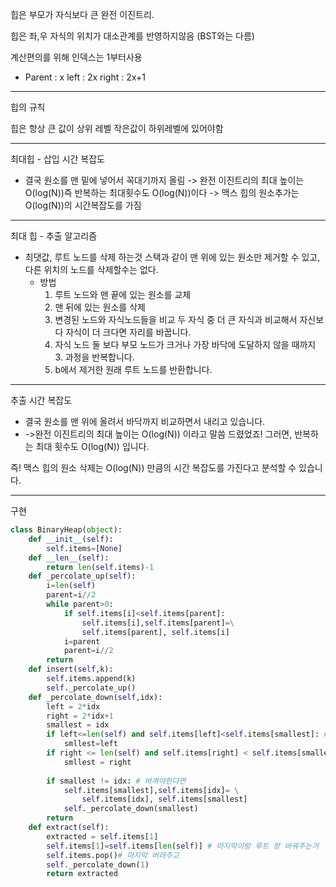 힙은 부모가 자식보다 큰 완전 이진트리.

힙은 좌,우 자식의 위치가 대소관계를 반영하지않음 (BST와는 다름)

계산편의를 위해 인덱스는 1부터사용
- Parent : x left : 2x right : 2x+1

---

힙의 규칙
 
힙은 항상 큰 값이 상위 레벨 작은값이 하위레벨에 있어야함

---

최대힙 - 삽입 시간 복잡도
- 결국 원소를 맨 밑에 넣어서 꼭대기까지 올림 -> 완전 이진트리의 최대 높이는 O(log(N))즉 반복하는 최대횟수도 O(log(N))이다
-> 맥스 힙의 원소추가는 O(log(N))의 시간복잡도를 가짐

---

최대 힙 - 추출 알고리즘
- 최댓값, 루트 노드를 삭제 하는것 스택과 같이 맨 위에 있는 원소만 제거할 수 있고, 다른 위치의 노드를 삭제할수는 없다.
  - 방법
    1. 루트 노드와 맨 끝에 있는 원소를 교체
    2. 맨 뒤에 있는 원소를 삭제
    3. 변경된 노드와 자식노드들을 비교 두 자식 중 더 큰 자식과 비교해서 자신보다 자식이 더 크다면 자리를 바꿉니다.
    4. 자식 노드 둘 보다 부모 노드가 크거나 가장 바닥에 도달하지 않을 때까지 3. 과정을 반복합니다.
    5. b에서 제거한 원래 루트 노드를 반환합니다.
---
추출 시간 복잡도 
- 결국 원소를 맨 위에 올려서 바닥까지 비교하면서 내리고 있습니다.
- ->완전 이진트리의 최대 높이는 O(log(N)) 이라고 말씀 드렸었죠!
그러면, 반복하는 최대 횟수도 O(log(N)) 입니다.

즉! 맥스 힙의 원소 삭제는  O(log(N)) 만큼의 시간 복잡도를 가진다고 분석할 수 있습니다.


---
구현
```python
class BinaryHeap(object):
    def __init__(self):
        self.items=[None]
    def __len__(self):
        return len(self.items)-1
    def _percolate_up(self):
        i=len(self)
        parent=i//2
        while parent>0:
            if self.items[i]<self.items[parent]:
                self.items[i],self.items[parent]=\
                self.items[parent], self.items[i]
            i=parent
            parent=i//2
        return
    def insert(self,k):
        self.items.append(k)
        self._percolate_up()
    def _percolate_down(self,idx):
        left = 2*idx
        right = 2*idx+1
        smallest = idx
        if left<=len(self) and self.items[left]<self.items[smallest]: # 루트가 왼쪽보다 크다면
            smllest=left
        if right <= len(self) and self.items[right] < self.items[smallest]: # 루트가 오른쪽보다 크다면
            smllest = right
        
        if smallest != idx: # 바껴야한다면
            self.items[smallest],self.items[idx]= \
                self.items[idx], self.items[smallest]
            self._percolate_down(smallest)
        return
    def extract(self):
        extracted = self.items[1]
        self.items[1]=self.items[len(self)] # 마지막이랑 루트 랑 바꿔주는거
        self.items.pop()# 마지막 버려주고
        self._percolate_down(1)
        return extracted
        
```